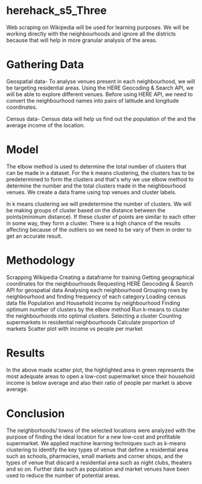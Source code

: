 # herehack_s5_Three

Web scraping on Wikipedia will be used for learning purposes. We will be working directly with the neighbourhoods and ignore all the districts because that will help in more granular analysis of the areas.

# Gathering Data

Geospatial data- To analyse venues present in each neighbourhood, we will be targeting residential areas. Using the HERE Geocoding & Search API, we will be able to explore different venues. Before using HERE API, we need to convert the neighbourhood names into pairs of latitude and longitude coordinates.

Census data- Census data will help us find out the population of the and the average income of the location.

# Model
The elbow method is used to determine the total number of clusters that can be made in a dataset. For the k means clustering, the clusters has to be predetermined to form the clusters and that's why we use elbow method to determine the number and the total clusters made in the neighbourhood venues. We create a data frame using top venues and cluster labels.

In k means clustering we will predetermine the number of clusters. We will be making groups of cluster based on the distance between the points(minimum distance). If these cluster of points are similar to each other in some way, they form a cluster. There is a high chance of the results affecting because of the outliers so we need to be vary of them in order to get an accurate result.


# Methodology

Scrapping Wikipedia
Creating a dataframe for training
Getting geographical coordinates for the neighbourhoods
Requesting HERE Geocoding & Search API for geospatial data
Analysing each neighbourhood
Grouping rows by neighbourhood and finding frequency of each category
Loading census data file
Population and Household income by neighbourhood
Finding optimum number of clusters by the elbow method
Run k-means to cluster the neighbourhoods into optimal clusters.
Selecting a cluster
Counting supermarkets in residential neighbourhoods
Calculate proportion of markets
Scatter plot with income vs people per market

# Results 
In the above made scatter plot, the highlighted area in green represents the most adequate areas to open a low-cost supermarket since their household income is below average and also their ratio of people per market is above average.

# Conclusion
The neighborhoods/ towns of the selected locations were analyzed with the purpose of finding the ideal location for a new low-cost and profitable supermarket. We applied machine learning techniques such as k-means clustering to identify the key types of venue that define a residential area such as schools, pharmacies, small markets and corner shops, and the types of venue that discard a residential area such as night clubs, theaters and so on.  Further data such as population and market venues have been used to reduce the number of potential areas.
